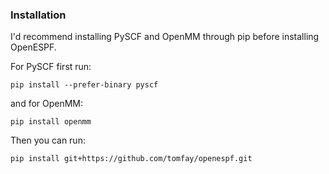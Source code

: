 ### Installation

I'd recommend installing PySCF and OpenMM through pip before installing OpenESPF.

For PySCF first run:
```
pip install --prefer-binary pyscf
```
and for OpenMM:
```
pip install openmm
```
Then you can run:
```
pip install git+https://github.com/tomfay/openespf.git
```